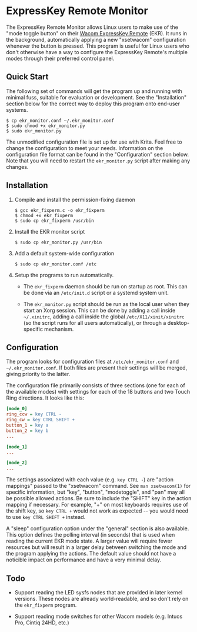 # ExpressKey Remote Monitor

The ExpressKey Remote Monitor allows Linux users to make use of the 
"mode toggle button" on their [Wacom ExpressKey Remote](https://101.wacom.com/UserHelp/en/TOC/EKR-100.html) 
(EKR). It runs in the background, automatically applying a new "xsetwacom"
configuration whenever the button is pressed. This program is useful for 
Linux users who don't otherwise have a way to configure the ExpressKey 
Remote's multiple modes through their preferred control panel.


## Quick Start

The following set of commands will get the program up and running with minimal 
fuss, suitable for evaluation or development. See the "Installation" section 
below for the correct way to deploy this program onto end-user systems.

    $ cp ekr_monitor.conf ~/.ekr_monitor.conf
    $ sudo chmod +x ekr_monitor.py
    $ sudo ekr_monitor.py

The unmodified configuration file is set up for use with Krita. Feel free to 
change the configuration to meet your needs. Information on the configuration 
file format can be found in the "Configuration" section below. Note that you 
will need to restart the `ekr_monitor.py` script after making any changes.


## Installation

1. Compile and install the permission-fixing daemon

       $ gcc ekr_fixperm.c -o ekr_fixperm
       $ chmod +x ekr_fixperm
       $ sudo cp ekr_fixperm /usr/bin

2. Install the EKR monitor script

       $ sudo cp ekr_monitor.py /usr/bin

3. Add a default system-wide configuration

       $ sudo cp ekr_monitor.conf /etc

4. Setup the programs to run automatically.

   * The `ekr_fixperm` daemon should be run on startup as root. This 
     can be done via an `/etc/init.d` script or a systemd system unit.

   * The `ekr_monitor.py` script should be run as the local user when 
     they start an Xorg session. This can be done by adding a call inside 
     `~/.xinitrc`, adding a call inside the global `/etc/X11/xinit/xinitrc`
     (so the script runs for all users automatically), or through a 
     desktop-specific mechanism.


## Configuration

The program looks for configuration files at `/etc/ekr_monitor.conf` and 
`~/.ekr_monitor.conf`. If both files are present their settings will be 
merged, giving priority to the latter.

The configuration file primarily consists of three sections (one for each 
of the available modes) with settings for each of the 18 buttons and two 
Touch Ring directions. It looks like this:

~~~ini
[mode_0]
ring_ccw = key CTRL -
ring_cw = key CTRL SHIFT +
button_1 = key a
button_2 = key b
...

[mode_1]
...

[mode_2]
...
~~~

The settings associated with each value (e.g. `key CTRL -`) are "action 
mappings" passed to the "xsetwacom" command. See `man xsetwacom(1)` for 
specific information, but "key", "button", "modetoggle", and "pan" may 
all be possible allowed actions. Be sure to include the "SHIFT" key in 
the action mapping if necessary. For example, "+" on most keyboards requires 
use of the shift key, so `key CTRL +` would not work as expected -- you 
would need to use `key CTRL SHIFT +` instead.

A "sleep" configuration option under the "general" section is also available.
This option defines the polling interval (in seconds) that is used when reading 
the current EKR mode state. A larger value will require fewer resources but 
will result in a larger delay between switching the mode and the program 
applying the actions. The default value should not have a noticible impact on 
performance and have a very minimal delay.


## Todo

 * Support reading the LED sysfs nodes that are provided in later kernel
   versions. These nodes are already world-readable, and so don't rely 
   on the `ekr_fixperm` program.

  * Support reading mode switches for other Wacom models (e.g. Intuos Pro, 
    Cintiq 24HD, etc.)
